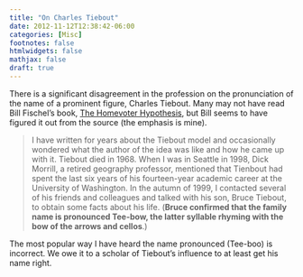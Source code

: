 ```yaml
---
title: "On Charles Tiebout"
date: 2012-11-12T12:38:42-06:00
categories: [Misc]
footnotes: false
htmlwidgets: false
mathjax: false
draft: true
---
```


There is a significant disagreement in the profession on the pronunciation of the name of a prominent figure, Charles Tiebout. Many may not have read Bill Fischel’s book, [The Homevoter Hypothesis](https://www.amazon.com/The-Homevoter-Hypothesis-Influence-Government/dp/0674015959/), but Bill seems to have figured it out from the source (the emphasis is mine).

> I have written for years about the Tiebout model and occasionally wondered what the author of the idea was like and how he came up with it. Tiebout died in 1968. When I was in Seattle in 1998, Dick Morrill, a retired geography professor, mentioned that Tienbout had spent the last six years of his fourteen-year academic career at the University of Washington. In the autumn of 1999, I contacted several of his friends and colleagues and talked with his son, Bruce Tiebout, to obtain some facts about his life. (**Bruce confirmed that the family name is pronounced Tee-bow, the latter syllable rhyming with the bow of the arrows and cellos**.)

The most popular way I have heard the name pronounced (Tee-boo) is incorrect. We owe it to a scholar of Tiebout’s influence to at least get his name right.
